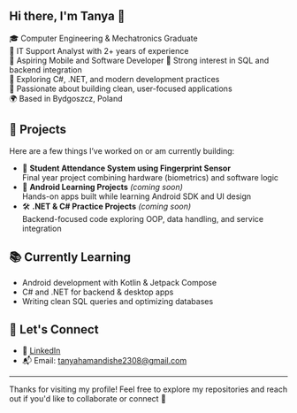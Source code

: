 ## Hi there, I'm Tanya 👋

🎓 Computer Engineering & Mechatronics Graduate  
💼 IT Support Analyst with 2+ years of experience  
📱 Aspiring Mobile and Software Developer
💾 Strong interest in SQL and backend integration  
🔧 Exploring C#, .NET, and modern development practices  
🧠 Passionate about building clean, user-focused applications  
🌍 Based in Bydgoszcz, Poland

## 🔨 Projects
Here are a few things I’ve worked on or am currently building:

- 🧬 **Student Attendance System using Fingerprint Sensor**  
  Final year project combining hardware (biometrics) and software logic  
- 📲 **Android Learning Projects** *(coming soon)*  
  Hands-on apps built while learning Android SDK and UI design  
- 🛠️ **.NET & C# Practice Projects** *(coming soon)*  
  Backend-focused code exploring OOP, data handling, and service integration

## 📚 Currently Learning
- Android development with Kotlin & Jetpack Compose  
- C# and .NET for backend & desktop apps  
- Writing clean SQL queries and optimizing databases  

## 🤝 Let's Connect
- 💼 [LinkedIn](https://www.linkedin.com/in/tanyaradzwa-hamandishe-088909227/)
- 📬 Email: tanyahamandishe2308@gmail.com

---

Thanks for visiting my profile! Feel free to explore my repositories and reach out if you'd like to collaborate or connect 🚀
